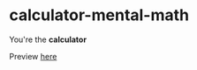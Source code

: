 # calculator-mental-math

You're the **calculator**


Preview [here](https://trlrizu.github.io/calculator-mental-math.github.io/)

